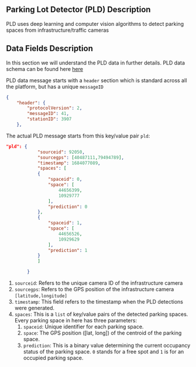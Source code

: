 
## Parking Lot Detector (PLD) Description
PLD uses deep learning and computer vision algorithms to detect parking spaces from infrastructure/traffic cameras


## Data Fields Description
In this section we will understand the PLD data in further details. PLD data schema can be found here [here](https://github.com/5gmetadmin/5gmeta-dev/blob/main/datasets/cits-unimore-modena-pld.json)

PLD data message starts with a `header` section which is standard across all the platform, but has a unique `messageID`

```JSON
{
    "header": {
        "protocolVersion": 2,
        "messageID": 41,
        "stationID": 3907
    },
```

The actual PLD message starts from this key/value pair `pld`:

```JSON
"pld": {
            "sourceid": 92050,
            "sourcegps": [40487111,79494789],
            "timestamp": 1684077089,
            "spaces": [
            {
                "spaceid": 0,
                "space": [
                    44656399,
                    10929777
                ],
                "prediction": 0
            },
            {
                "spaceid": 1,
                "space": [
                    44656526,
                    10929629
                ],
                "prediction": 1
            }
            ]

        }

```

1. `sourceid`: Refers to the unique camera ID of the infrastructure camera
2. `sourcegps`: Refers to the GPS position of the infrastructure camera `[latitude,longitude]`
3. `timestamp`: This field refers to the timestamp when the PLD detections were generated.
4. `spaces`: This is a `list` of key/value pairs of the detected parking spaces. Every parking space in here has three parameters:
    1. `spaceid`: Unique identifier for each parking space.
    2. `space`: The GPS position ([lat, long]) of the centroid of the parking space.
    3. `prediction`: This is a binary value determining the current occupancy status of the parking space. `0` stands for a free spot and `1` is for an occupied parking space.
    
